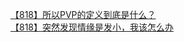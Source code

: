 [【818】所以PVP的定义到底是什么？](http://tieba.baidu.com/p/2635776326?see_lz=1&pn=)   
[【818】突然发现情缘是发小，我该怎么办](http://tieba.baidu.com/p/2635499442?see_lz=1&pn=)   
